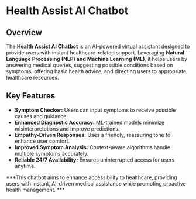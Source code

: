 # Health Assist AI Chatbot

## Overview
The **Health Assist AI Chatbot** is an AI-powered virtual assistant designed to provide users with instant healthcare-related support. Leveraging **Natural Language Processing (NLP) and Machine Learning (ML)**, it helps users by answering medical queries, suggesting possible conditions based on symptoms, offering basic health advice, and directing users to appropriate healthcare resources.

## Key Features
- **Symptom Checker:** Users can input symptoms to receive possible causes and guidance.  
- **Enhanced Diagnostic Accuracy:** ML-trained models minimize misinterpretations and improve predictions.  
- **Empathy-Driven Responses:** Uses a friendly, reassuring tone to enhance user comfort.  
- **Improved Symptom Analysis:** Context-aware algorithms handle multiple symptoms accurately.  
- **Reliable 24/7 Availability:** Ensures uninterrupted access for users anytime.



***This chatbot aims to enhance accessibility to healthcare, providing users with instant, AI-driven medical assistance while promoting proactive health management. ***

